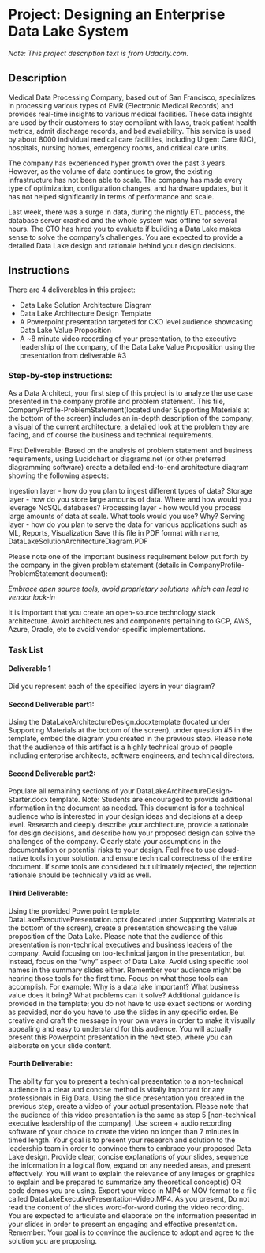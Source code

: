 # Project: Designing an Enterprise Data Lake System

*Note: This project description text is from Udacity.com.*

## Description

Medical Data Processing Company, based out of San Francisco, specializes in processing various types of EMR (Electronic Medical Records) and provides real-time insights to various medical facilities. These data insights are used by their customers to stay compliant with laws, track patient health metrics, admit discharge records, and bed availability. This service is used by about 8000 individual medical care facilities, including Urgent Care (UC), hospitals, nursing homes, emergency rooms, and critical care units.

The company has experienced hyper growth over the past 3 years. However, as the volume of data continues to grow, the existing infrastructure has not been able to scale. The company has made every type of optimization, configuration changes, and hardware updates, but it has not helped significantly in terms of performance and scale.

Last week, there was a surge in data, during the nightly ETL process, the database server crashed and the whole system was offline for several hours. The CTO has hired you to evaluate if building a Data Lake makes sense to solve the company’s challenges. You are expected to provide a detailed Data Lake design and rationale behind your design decisions.

## Instructions

There are 4 deliverables in this project:
- Data Lake Solution Architecture Diagram
- Data Lake Architecture Design Template
- A Powerpoint presentation targeted for CXO level audience showcasing Data Lake Value Proposition
- A ~8 minute video recording of your presentation, to the executive leadership of the company, of the Data Lake Value Proposition using the presentation from deliverable #3

### Step-by-step instructions:
As a Data Architect, your first step of this project is to analyze the use case presented in the company profile and problem statement. This file, CompanyProfile-ProblemStatement(located under Supporting Materials at the bottom of the screen) includes an in-depth description of the company, a visual of the current architecture, a detailed look at the problem they are facing, and of course the business and technical requirements.

First Deliverable: Based on the analysis of problem statement and business requirements, using Lucidchart or diagrams.net (or other preferred diagramming software) create a detailed end-to-end architecture diagram showing the following aspects:

Ingestion layer - how do you plan to ingest different types of data?
Storage layer - how do you store large amounts of data. Where and how would you leverage NoSQL databases?
Processing layer - how would you process large amounts of data at scale. What tools would you use? Why?
Serving layer - how do you plan to serve the data for various applications such as ML, Reports, Visualization
Save this file in PDF format with name, DataLakeSolutionArchitectureDiagram.PDF

Please note one of the important business requirement below put forth by the company in the given problem statement (details in CompanyProfile-ProblemStatement document):

*Embrace open source tools, avoid proprietary solutions which can lead to vendor lock-in*

It is important that you create an open-source technology stack architecture. Avoid architectures and components pertaining to GCP, AWS, Azure, Oracle, etc to avoid vendor-specific implementations.

### Task List
#### Deliverable 1
Did you represent each of the specified layers in your diagram?

#### Second Deliverable part1: 
Using the DataLakeArchitectureDesign.docxtemplate (located under Supporting Materials at the bottom of the screen), under question #5 in the template, embed the diagram you created in the previous step. Please note that the audience of this artifact is a highly technical group of people including enterprise architects, software engineers, and technical directors.

#### Second Deliverable part2: 
Populate all remaining sections of your DataLakeArchitectureDesign-Starter.docx template. Note: Students are encouraged to provide additional information in the document as needed. This document is for a technical audience who is interested in your design ideas and decisions at a deep level. Research and deeply describe your architecture, provide a rationale for design decisions, and describe how your proposed design can solve the challenges of the company. Clearly state your assumptions in the documentation or potential risks to your design. Feel free to use cloud-native tools in your solution. and ensure technical correctness of the entire document. If some tools are considered but ultimately rejected, the rejection rationale should be technically valid as well.

#### Third Deliverable: 
Using the provided Powerpoint template, DataLakeExecutivePresentation.pptx (located under Supporting Materials at the bottom of the screen), create a presentation showcasing the value proposition of the Data Lake. Please note that the audience of this presentation is non-technical executives and business leaders of the company. Avoid focusing on too-technical jargon in the presentation, but instead, focus on the “why” aspect of Data Lake. Avoid using specific tool names in the summary slides either. Remember your audience might be hearing those tools for the first time. Focus on what those tools can accomplish. For example: Why is a data lake important? What business value does it bring? What problems can it solve? Additional guidance is provided in the template; you do not have to use exact sections or wording as provided, nor do you have to use the slides in any specific order. Be creative and craft the message in your own ways in order to make it visually appealing and easy to understand for this audience. You will actually present this Powerpoint presentation in the next step, where you can elaborate on your slide content.

#### Fourth Deliverable: 
The ability for you to present a technical presentation to a non-technical audience in a clear and concise method is vitally important for any professionals in Big Data. Using the slide presentation you created in the previous step, create a video of your actual presentation. Please note that the audience of this video presentation is the same as step 5 [non-technical executive leadership of the company]. Use screen + audio recording software of your choice to create the video no longer than 7 minutes in timed length. Your goal is to present your research and solution to the leadership team in order to convince them to embrace your proposed Data Lake design. Provide clear, concise explanations of your slides, sequence the information in a logical flow, expand on any needed areas, and present effectively. You will want to explain the relevance of any images or graphics to explain and be prepared to summarize any theoretical concept(s) OR code demos you are using. Export your video in MP4 or MOV format to a file called DataLakeExecutivePresentation-Video.MP4. As you present, Do not read the content of the slides word-for-word during the video recording. You are expected to articulate and elaborate on the information presented in your slides in order to present an engaging and effective presentation. Remember: Your goal is to convince the audience to adopt and agree to the solution you are proposing.

